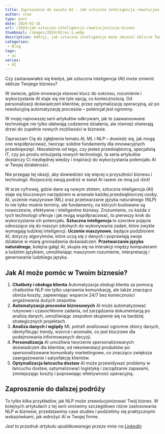 ```yaml
---
title: Zaproszenie do świata AI - Jak sztuczna inteligencja rewolucjonizuje biznes?
author: slav
type: post
date: 2024-02-16
url: /2024/jak-sztuczna-inteligencja-rewolucjonizuje-biznes
thumbnail: /images/2024/02/ai-1.webp
description: Odkryj, jak sztuczna inteligencja może zmienić oblicze Twojego biznesu! W tym artykule omówione są możliwości sztucznej inteligencji (AI), uczenia maszynowego (ML) i przetwarzania języka naturalnego (NLP) w transformacji branż. Dowiedz się o najnowszych trendach i zastosowaniach AI w biznesie, w tym chatbotach, automatyzacji procesów, analizie danych, personalizacji i optymalizacji łańcucha dostaw.
categories:
 - Blog
tags:
 - ai
series:
 - AI
---
```


Czy zastanawiałeś się kiedyś, jak sztuczna inteligencja (AI) może zmienić oblicze Twojego biznesu?

W świecie, gdzie innowacja stanowi klucz do sukcesu, rozumienie i wykorzystanie AI staje się nie tyle opcją, co koniecznością. Od personalizacji doświadczeń klientów, przez optymalizację operacyjną, aż po rewolucyjną automatyzację procesów – potencjał jest ogromny.

W mojej najnowszej serii artykułów odkrywam, jak te zaawansowane technologie nie tylko ułatwiają codzienne działania, ale również otwierają drzwi do zupełnie nowych możliwości w biznesie.

Zapraszam Cię do zgłębienia tematu AI, ML i NLP – dowiedz się, jak mogą one współpracować, tworząc solidne fundamenty dla innowacyjnych przedsięwzięć. Niezależnie od tego, czy jesteś przedsiębiorcą, specjalistą IT, czy po prostu entuzjastą nowych technologii, ta seria artykułów dostarczy Ci niezbędnej wiedzy i inspiracji do wykorzystania potencjału AI w Twojej działalności.

Nie przegap tej okazji, aby dowiedzieć się więcej o przyszłości biznesu i technologii. Rozpocznij swoją podróż w świat AI razem ze mną już dziś!

<!--more-->

W erze cyfrowej, gdzie dane są nowym złotem, sztuczna inteligencja (AI) staje się kluczowym narzędziem w arsenale każdej przedsiębiorczej osoby. AI, uczenie maszynowe (ML) oraz przetwarzanie języka naturalnego (NLP) to nie tylko modne terminy, ale fundamenty, na których budowane są nowoczesne, efektywne i inteligentne biznesy. Zrozumienie, co każda z tych technologii oferuje i jak mogą współpracować, to pierwszy krok do wykorzystania ich potencjału.
**Sztuczna inteligencja** to szerokie pojęcie odnoszące się do maszyn zdolnych do wykonywania zadań, które zwykle wymagają ludzkiej inteligencji. 
**Uczenie maszynowe**, będące podzbiorem AI, dotyczy algorytmów, które uczą się z danych i poprawiają swoje działanie w miarę gromadzenia doświadczeń. 
**Przetwarzanie języka naturalnego**, kolejna gałąź AI, skupia się na interakcji między komputerami a ludzkim językiem, umożliwiając maszynom rozumienie, interpretację i generowanie ludzkiego języka.

## Jak AI może pomóc w Twoim biznesie?

1. **Chatboty i obsługa klienta** Automatyzacja obsługi klienta za pomocą chatbotów NLP nie tylko usprawnia komunikację, ale także znacząco obniża koszty, zapewniając wsparcie 24/7 bez konieczności angażowania dużych zespołów.
2. **Automatyzacja procesów biznesowych** AI może automatyzować rutynowe i czasochłonne zadania, od zarządzania dokumentacją po analizę danych, umożliwiając zespołom skupienie się na bardziej strategicznych projektach.
3. **Analiza danych i wglądy** ML potrafi analizować ogromne zbiory danych, identyfikując trendy, wzorce i anomalie, co jest kluczowe dla podejmowania informowanych decyzji.
4. **Personalizacja** AI umożliwia tworzenie spersonalizowanych doświadczeń dla klientów, od rekomendacji produktów po spersonalizowane komunikaty marketingowe, co znacząco zwiększa zaangażowanie i satysfakcję klientów.
5. **Optymalizacja łańcucha dostaw** AI może przewidywać problemy w łańcuchu dostaw, optymalizować logistykę i zarządzanie zapasami, zmniejszając koszty i poprawiając efektywność operacyjną. 

## Zaproszenie do dalszej podróży
To tylko kilka przykładów, jak NLP może zrewolucjonizować Twój biznes. W kolejnych artykułach z tej serii omówimy szczegółowo różne zastosowania NLP w biznesie, przedstawimy case studies i podzielimy się praktycznymi wskazówkami, jak wdrożyć AI w Twojej firmie.

_Jest to przedruk artykułu opublikowanego przeze mnie na [LinkedIn](https://www.linkedin.com/pulse/zaproszenie-do-%25C5%259Bwiata-ai-jak-sztuczna-inteligencja-biznes-jasinski-onyle/)_